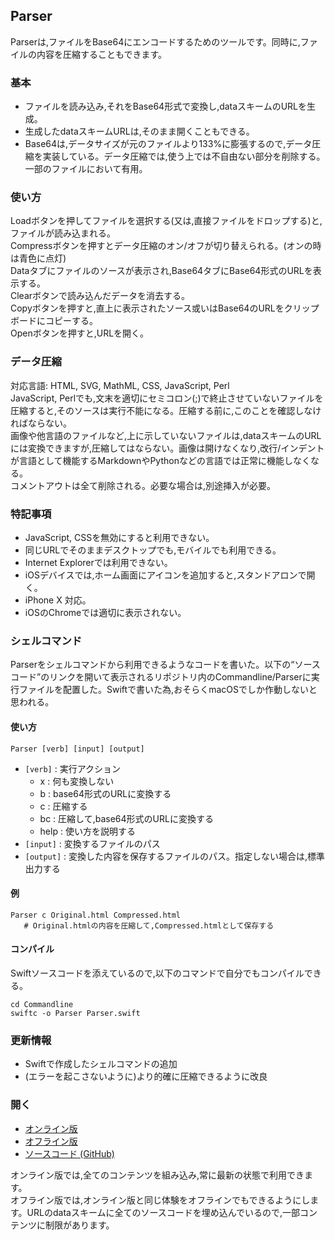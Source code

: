 ## Parser

Parserは,ファイルをBase64にエンコードするためのツールです。同時に,ファイルの内容を圧縮することもできます。

### 基本
- ファイルを読み込み,それをBase64形式で変換し,dataスキームのURLを生成。
- 生成したdataスキームURLは,そのまま開くこともできる。
- Base64は,データサイズが元のファイルより133%に膨張するので,データ圧縮を実装している。データ圧縮では,使う上では不自由ない部分を削除する。一部のファイルにおいて有用。

### 使い方
Loadボタンを押してファイルを選択する(又は,直接ファイルをドロップする)と,ファイルが読み込まれる。  
Compressボタンを押すとデータ圧縮のオン/オフが切り替えられる。(オンの時は青色に点灯)  
Dataタブにファイルのソースが表示され,Base64タブにBase64形式のURLを表示する。  
Clearボタンで読み込んだデータを消去する。  
Copyボタンを押すと,直上に表示されたソース或いはBase64のURLをクリップボードにコピーする。  
Openボタンを押すと,URLを開く。  

### データ圧縮
対応言語: HTML, SVG, MathML, CSS, JavaScript, Perl  
JavaScript, Perlでも,文末を適切にセミコロン(;)で終止させていないファイルを圧縮すると,そのソースは実行不能になる。圧縮する前に,このことを確認しなければならない。  
画像や他言語のファイルなど,上に示していないファイルは,dataスキームのURLには変換できますが,圧縮してはならない。画像は開けなくなり,改行/インデントが言語として機能するMarkdownやPythonなどの言語では正常に機能しなくなる。  
コメントアウトは全て削除される。必要な場合は,別途挿入が必要。  

### 特記事項
- JavaScript, CSSを無効にすると利用できない。
- 同じURLでそのままデスクトップでも,モバイルでも利用できる。
- Internet Explorerでは利用できない。
- iOSデバイスでは,ホーム画面にアイコンを追加すると,スタンドアロンで開く。
- iPhone X 対応。
- iOSのChromeでは適切に表示されない。

### シェルコマンド
Parserをシェルコマンドから利用できるようなコードを書いた。以下の“ソースコード”のリンクを開いて表示されるリポジトリ内のCommandline/Parserに実行ファイルを配置した。Swiftで書いた為,おそらくmacOSでしか作動しないと思われる。
#### 使い方
```Shell
Parser [verb] [input] [output]
```
- `[verb]` : 実行アクション
	* x : 何も変換しない
	* b : base64形式のURLに変換する
	* c : 圧縮する
	* bc : 圧縮して,base64形式のURLに変換する
	* help : 使い方を説明する
- `[input]` : 変換するファイルのパス
- `[output]` : 変換した内容を保存するファイルのパス。指定しない場合は,標準出力する
#### 例
```Shell
Parser c Original.html Compressed.html
   # Original.htmlの内容を圧縮して,Compressed.htmlとして保存する
```
#### コンパイル
Swiftソースコードを添えているので,以下のコマンドで自分でもコンパイルできる。
```Shell
cd Commandline
swiftc -o Parser Parser.swift
```

### 更新情報
- Swiftで作成したシェルコマンドの追加
- (エラーを起こさないように)より的確に圧縮できるように改良

### 開く
- [オンライン版](https://akimikimikimikimikimikimika.github.io/Parser/Parser.html "Triangleオンライン版")
- [オフライン版](https://akimikimikimikimikimikimika.github.io/Parser/offline.html "Triangleオフライン版")
- [ソースコード (GitHub)](https://github.com/akimikimikimikimikimikimika/Parser/ "ソースコード")

オンライン版では,全てのコンテンツを組み込み,常に最新の状態で利用できます。  
オフライン版では,オンライン版と同じ体験をオフラインでもできるようにします。URLのdataスキームに全てのソースコードを埋め込んでいるので,一部コンテンツに制限があります。
